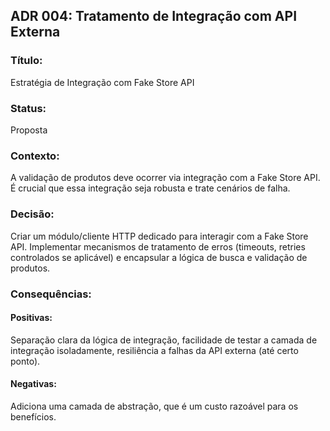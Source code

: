 
## ADR 004: Tratamento de Integração com API Externa
### Título:
 Estratégia de Integração com Fake Store API
### Status:
 Proposta
### Contexto:
 A validação de produtos deve ocorrer via integração com a Fake Store API. É crucial que essa integração seja robusta e trate cenários de falha.
### Decisão:
 Criar um módulo/cliente HTTP dedicado para interagir com a Fake Store API. Implementar mecanismos de tratamento de erros (timeouts, retries controlados se aplicável) e encapsular a lógica de busca e validação de produtos.
### Consequências:
#### Positivas:
 Separação clara da lógica de integração, facilidade de testar a camada de integração isoladamente, resiliência a falhas da API externa (até certo ponto).
#### Negativas:
 Adiciona uma camada de abstração, que é um custo razoável para os benefícios.